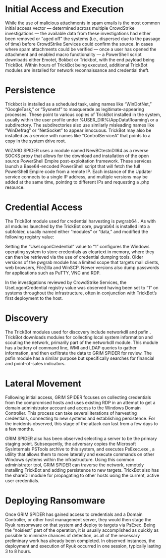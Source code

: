 # Initial Access and Execution

While the use of malicious attachments in spam emails is the most common initial access vector — determined across multiple CrowdStrike investigations — the available data from these investigations had either been removed or “aged off” the systems (i.e., dispersed due to the passage of time) before CrowdStrike Services could confirm the source. In cases where spam attachments could be verified — once a user has opened the attachment and enabled macro functionality — a PowerShell script downloads either Emotet, Bokbot or Trickbot, with the end payload being TrickBot. Within hours of TrickBot being executed, additional TrickBot modules are installed for network reconnaissance and credential theft.

# Persistence

Trickbot is installed as a scheduled task, using names like “WinDotNet,” “GoogleTask,” or “Sysnetsf” to masquerade as legitimate-appearing processes. These point to various copies of TrickBot installed in the system, usually within the user profile under %USER_DIR%\AppData\Roaming\ or a subdirectory. The subdirectories also use similarly misleading names like “WinDefrag” or “NetSocket” to appear innocuous. TrickBot may also be installed as a service with names like “ControlServiceA” that points to a copy in the system drive root.

WIZARD SPIDER uses a module named NewBCtestnDll64 as a reverse SOCKS proxy that allows for the download and installation of the open source PowerShell Empire post-exploitation framework. These services launch a Base64-encoded PowerShell script that will fetch the full PowerShell Empire code from a remote IP. Each instance of the Updater service connects to a single IP address, and multiple versions may be added at the same time, pointing to different IPs and requesting a .php resource.

# Credential Access

The TrickBot module used for credential harvesting is pwgrab64 . As with all modules launched by the TrickBot core, pwgrab64 is installed into a subfolder, usually named either “modules” or “data,” and modified the following registry value:

Setting the “UseLogonCredential” value to “1” configures the Windows operating system to store credentials as cleartext in memory, where they can then be retrieved via the use of credential dumping tools. Older versions of the pwgrab module has a limited scope that targets mail clients, web browsers, FileZilla and WinSCP. Newer versions also dump passwords for applications such as PuTTY, VNC and RDP.

In the investigations reviewed by CrowdStrike Services, the UseLogonCredential registry value was observed having been set to “1” on systems throughout the infrastructure, often in conjunction with TrickBot’s first deployment to the host.

# Discovery

The TrickBot modules used for discovery include networkdll and psfin . TrickBot downloads modules for collecting local system information and scouting the network, primarily part of the networkdll module. This module has a battery of command line, WMI and LDAP queries to gather information, and then exfiltrate the data to GRIM SPIDER for review. The psfin module has a similar purpose but specifically searches for financial and point-of-sales indicators.

# Lateral Movement

Following initial access, GRIM SPIDER focuses on collecting credentials from the compromised hosts and uses existing RDP in an attempt to get a domain administrator account and access to the Windows Domain Controller. This process can take several iterations of harvesting credentials, connecting to new systems and establishing persistence. For the incidents observed, this stage of the attack can last from a few days to a few months.

GRIM SPIDER also has been observed selecting a server to be the primary staging point. Subsequently, the adversary copies the Microsoft SysInternals PSTools archive to this system, and executes PsExec.exe , a utility that allows them to move laterally and execute commands on other Windows systems within the infrastructure. Using this common administrator tool, GRIM SPIDER can traverse the network, remotely installing TrickBot and adding persistence to new targets. TrickBot also has the shareDll module for propagating to other hosts using the current, active user credentials.

# Deploying Ransomware

Once GRIM SPIDER has gained access to credentials and a Domain Controller, or other host management server, they would then stage the Ryuk ransomware on that system and deploy to targets via PsExec. Being the “noisiest” part of the operation, it is usually accomplished as quickly as possible to minimize chances of detection, as all of the necessary preliminary work has already been completed. In observed instances, the deployment and execution of Ryuk occurred in one session, typically lasting 3 to 8 hours.

